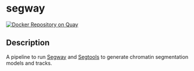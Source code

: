 # segway

[![Docker Repository on Quay](https://quay.io/repository/encode-dcc/segway/status "Docker Repository on Quay")](https://quay.io/repository/encode-dcc/segway)

## Description

A pipeline to run [Segway](https://segway.hoffmanlab.org/) and [Segtools](https://hoffmanlab.org/proj/segtools/) to generate chromatin segmentation models and tracks.
